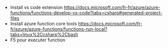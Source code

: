 - Install vs code extension https://docs.microsoft.com/fr-fr/azure/azure-functions/functions-develop-vs-code?tabs=csharp#generated-project-files
- Install azure function core tools https://docs.microsoft.com/fr-fr/azure/azure-functions/functions-run-local?tabs=linux%2Ccsharp%2Cbash
- F5  pour executer function